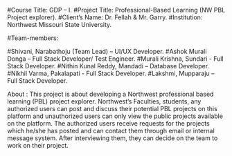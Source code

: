 #Course Title: GDP – I.
#Project Title: Professional-Based Learning (NW PBL Project explorer).
#Client’s Name: Dr. Fellah & Mr. Garry.
#Institution: Northwest Missouri State University.

#Team-members:

#Shivani, Narabathoju (Team Lead) – UI/UX Developer.
#Ashok Murali Donga – Full Stack Developer/ Test Engineer.
#Murali Krishna, Sundari - Full Stack Developer.
#Nithin Kunal Reddy, Mandadi – Database Developer.
#Nikhil Varma, Pakalapati - Full Stack Developer.
#Lakshmi, Mupparaju – Full Stack Developer.

About :
This project is about developing a Northwest professional based learning (PBL) project explorer. Northwest’s Faculties, students, any authorized users can post and discuss their potential PBL projects on this platform and unauthorized users can only view the public projects available on the platform. The authorized users receive requests for the projects which he/she has posted and can contact them through email or internal message system. After interviewing them, they can decide on the team to work on their project.
